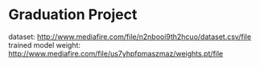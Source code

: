 # Graduation Project
dataset: http://www.mediafire.com/file/n2nbooi9th2hcuo/dataset.csv/file  
trained model weight: http://www.mediafire.com/file/us7yhpfpmaszmaz/weights.pt/file
